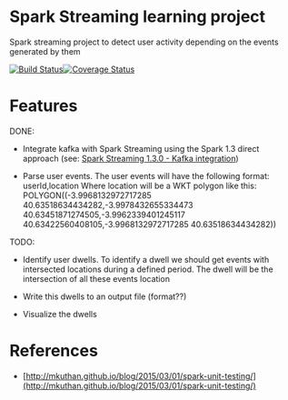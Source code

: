 # Spark Streaming learning project 

Spark streaming project to detect user activity depending on the events generated by them

[![Build Status](https://travis-ci.org/ardlema/big-brother.svg?branch=master)](https://travis-ci.org/ardlema/big-brother)[![Coverage Status](https://coveralls.io/repos/ardlema/big-brother/badge.svg)](https://coveralls.io/r/ardlema/big-brother)

Features
========

DONE:

  * Integrate kafka with Spark Streaming using the Spark 1.3 direct approach (see: [Spark Streaming 1.3.0 - Kafka integration](http://spark.apache.org/docs/1.3.0/streaming-kafka-integration.html))

  * Parse user events. The user events will have the following format:
     userId,location
    Where location will be a WKT polygon like this: POLYGON((-3.9968132972717285 40.63518634434282,-3.9978432655334473 40.63451871274505,-3.9962339401245117 40.63422560408105,-3.9968132972717285 40.63518634434282))


TODO:


  * Identify user dwells. To identify a dwell we should get events with intersected locations during a defined period. The dwell will be the intersection of all these events location

  * Write this dwells to an output file (format??)

  * Visualize the dwells

References
==========

* [http://mkuthan.github.io/blog/2015/03/01/spark-unit-testing/](http://mkuthan.github.io/blog/2015/03/01/spark-unit-testing/)
